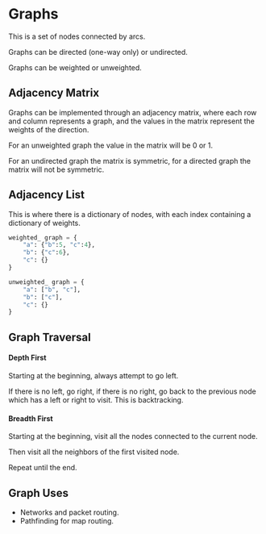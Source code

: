 # Graphs

This is a set of nodes connected by arcs.

Graphs can be directed (one-way only) or undirected.

Graphs can be weighted or unweighted.

## Adjacency Matrix

Graphs can be implemented through an adjacency matrix, where each row and
column represents a graph, and the values in the matrix represent the weights
of the direction.

For an unweighted graph the value in the matrix will be 0 or 1.

For an undirected graph the matrix is symmetric, for a directed graph the matrix will not be symmetric.

## Adjacency List

This is where there is a dictionary of nodes, with each index containing a dictionary
of weights.

```python
weighted_ graph = {
    "a": {"b":5, "c":4},
    "b": {"c":6},
    "c": {}
}

unweighted_ graph = {
    "a": ["b", "c"],
    "b": ["c"],
    "c": {}
}
```

## Graph Traversal

#### Depth First

Starting at the beginning, always attempt to go left.

If there is no left, go right, if there is no right, go back to the previous node
which has a left or right to visit. This is backtracking.

#### Breadth First

Starting at the beginning, visit all the nodes connected to the current node.

Then visit all the neighbors of the first visited node.

Repeat until the end.

## Graph Uses

- Networks and packet routing.
- Pathfinding for map routing.